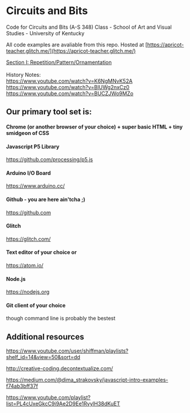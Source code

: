 # Circuits and Bits
Code for Circuits and Bits (A-S 348) Class - School of Art and Visual Studies - University of Kentucky

All code examples are avaliable from this repo.
Hosted at [https://apricot-teacher.glitch.me/](https://apricot-teacher.glitch.me/)

[Section I: Repetition/Pattern/Ornamentation](https://github.com/U-Kentucky-Art/circuits-and-bits/blob/master/SECTION_1.md)
<br>
<br>
History Notes: 
<br>
https://www.youtube.com/watch?v=K6NgMNvK52A
<br>
https://www.youtube.com/watch?v=BlUWg2nxCz0 
<br>
https://www.youtube.com/watch?v=BUCZJWo9MZo
<br>

## Our primary tool set is:
#### Chrome (or another browser of your choice) + super basic HTML + tiny smidgeon of CSS
#### Javascript P5 Library
https://github.com/processing/p5.js
#### Arduino I/O Board
https://www.arduino.cc/
#### Github - you are here ain'tcha ;)
https://github.com
#### Glitch
https://glitch.com/
#### Text editor of your choice or
https://atom.io/
#### Node.js
https://nodejs.org
#### Git client of your choice
though command line is probably the bestest

## Additional resources

https://www.youtube.com/user/shiffman/playlists?shelf_id=14&view=50&sort=dd

http://creative-coding.decontextualize.com/

https://medium.com/@dima_strakovsky/javascript-intro-examples-f74ab3bff37f

https://www.youtube.com/playlist?list=PL4cUxeGkcC9i9Ae2D9Ee1RvylH38dKuET

